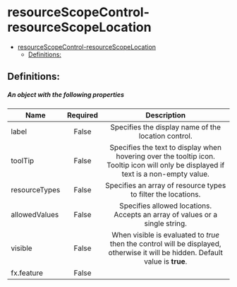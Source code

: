 <a name="resourcescopecontrol-resourcescopelocation"></a>
# resourceScopeControl-resourceScopeLocation
* [resourceScopeControl-resourceScopeLocation](#resourcescopecontrol-resourcescopelocation)
    * [Definitions:](#resourcescopecontrol-resourcescopelocation-definitions)

<a name="resourcescopecontrol-resourcescopelocation-definitions"></a>
## Definitions:
<a name="resourcescopecontrol-resourcescopelocation-definitions-an-object-with-the-following-properties"></a>
##### An object with the following properties
| Name | Required | Description
| ---|:--:|:--:|
|label|False|Specifies the display name of the location control.
|toolTip|False|Specifies the text to display when hovering over the tooltip icon. Tooltip icon will only be displayed if text is a non-empty value.
|resourceTypes|False|Specifies an array of resource types to filter the locations.
|allowedValues|False|Specifies allowed locations. Accepts an array of values or a single string.
|visible|False|When visible is evaluated to *true* then the control will be displayed, otherwise it will be hidden.  Default value is **true**.
|fx.feature|False|
